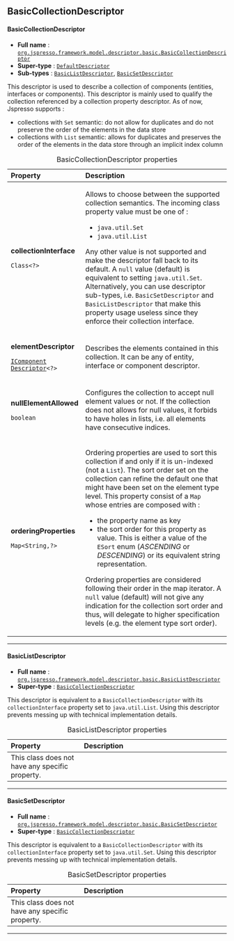 ## BasicCollectionDescriptor

#### <a name="org.jspresso.framework.model.descriptor.basic.BasicCollectionDescriptor"></a>BasicCollectionDescriptor

+ **Full name** : [`org.jspresso.framework.model.descriptor.basic.BasicCollectionDescriptor`](http://www.jspresso.org/external/maven-site/apidocs/org/jspresso/framework/model/descriptor/basic/BasicCollectionDescriptor.html)
+ **Super-type** : [`DefaultDescriptor`](#org.jspresso.framework.util.descriptor.DefaultDescriptor)
+ **Sub-types** : [`BasicListDescriptor`](#org.jspresso.framework.model.descriptor.basic.BasicListDescriptor), [`BasicSetDescriptor`](#org.jspresso.framework.model.descriptor.basic.BasicSetDescriptor)



This descriptor is used to describe a collection of components (entities,
 interfaces or components). This descriptor is mainly used to qualify the
 collection referenced by a collection property descriptor. As of now,
 Jspresso supports :
 <ul>
 <li>collections with <code>Set</code> semantic: do not allow for duplicates
 and do not preserve the order of the elements in the data store</li>
 <li>collections with <code>List</code> semantic: allows for duplicates and
 preserves the order of the elements in the data store through an implicit
 index column</li>
 </ul>



<table>
<caption>BasicCollectionDescriptor properties</caption>
<colgroup>
<col width="33%" />
<col width="66%" />
</colgroup>
<thead>
<tr class="header">
<th align="left">Property</th>
<th align="left">Description</th>
</tr>
</thead>
<tbody>
<tr class="odd">
<td align="left"><p><strong>collectionInterface</strong></p><p><code>Class&#x200B;&lt;&#x200B;?&#x200B;&gt;&#x200B;</code></p></td>
<td><p>Allows to choose between the supported collection semantics. The incoming
 class property value must be one of :
 <ul>
 <li><code>java.util.Set</code></li>
 <li><code>java.util.List</code></li>
 </ul>
 Any other value is not supported and make the descriptor fall back to its
 default. A <code>null</code> value (default) is equivalent to setting
 <code>java.util.Set</code>. Alternatively, you can use descriptor
 sub-types, i.e. <code>BasicSetDescriptor</code> and
 <code>BasicListDescriptor</code> that make this property usage useless
 since they enforce their collection interface.</p></td>
</tr>
<tr class="even">
<td align="left"><p><strong>elementDescriptor</strong></p><p><code><a href="http://www.jspresso.org/external/maven-site/apidocs/org/jspresso/framework/model/descriptor/IComponentDescriptor.html">IComponent&#x200B;Descriptor</a>&#x200B;&lt;&#x200B;?&#x200B;&gt;&#x200B;</code></p></td>
<td><p>Describes the elements contained in this collection. It can be any of
 entity, interface or component descriptor.</p></td>
</tr>
<tr class="odd">
<td align="left"><p><strong>nullElementAllowed</strong></p><p><code>boolean</code></p></td>
<td><p>Configures the collection to accept null element values or not. If the collection does not allows for null
 values, it forbids to have holes in lists, i.e. all elements have consecutive indices.</p></td>
</tr>
<tr class="even">
<td align="left"><p><strong>orderingProperties</strong></p><p><code>Map&#x200B;&lt;&#x200B;String&#x200B;,?&#x200B;&gt;&#x200B;</code></p></td>
<td><p>Ordering properties are used to sort this collection if and only if it is
 un-indexed (not a <code>List</code>). The sort order set on the collection
 can refine the default one that might have been set on the element type
 level. This property consist of a <code>Map</code> whose entries are
 composed with :
 <ul>
 <li>the property name as key</li>
 <li>the sort order for this property as value. This is either a value of
 the <code>ESort</code> enum (<i>ASCENDING</i> or <i>DESCENDING</i>) or its
 equivalent string representation.</li>
 </ul>
 Ordering properties are considered following their order in the map
 iterator. A <code>null</code> value (default) will not give any indication
 for the collection sort order and thus, will delegate to higher
 specification levels (e.g. the element type sort order).</p></td>
</tr>
</tbody>
</table>

---


#### <a name="org.jspresso.framework.model.descriptor.basic.BasicListDescriptor"></a>BasicListDescriptor

+ **Full name** : [`org.jspresso.framework.model.descriptor.basic.BasicListDescriptor`](http://www.jspresso.org/external/maven-site/apidocs/org/jspresso/framework/model/descriptor/basic/BasicListDescriptor.html)
+ **Super-type** : [`BasicCollectionDescriptor`](#org.jspresso.framework.model.descriptor.basic.BasicCollectionDescriptor)



This descriptor is equivalent to a <code>BasicCollectionDescriptor</code>
 with its <code>collectionInterface</code> property set to
 <code>java.util.List</code>. Using this descriptor prevents messing up with
 technical implementation details.



<table>
<caption>BasicListDescriptor properties</caption>
<colgroup>
<col width="33%" />
<col width="66%" />
</colgroup>
<thead>
<tr class="header">
<th align="left">Property</th>
<th align="left">Description</th>
</tr>
</thead>
<tbody>
<tr>
<td align="left">This class does not have any specific property.</td>
<td align="left"></td>
</tr>
</tbody>
</table>

---


#### <a name="org.jspresso.framework.model.descriptor.basic.BasicSetDescriptor"></a>BasicSetDescriptor

+ **Full name** : [`org.jspresso.framework.model.descriptor.basic.BasicSetDescriptor`](http://www.jspresso.org/external/maven-site/apidocs/org/jspresso/framework/model/descriptor/basic/BasicSetDescriptor.html)
+ **Super-type** : [`BasicCollectionDescriptor`](#org.jspresso.framework.model.descriptor.basic.BasicCollectionDescriptor)



This descriptor is equivalent to a <code>BasicCollectionDescriptor</code>
 with its <code>collectionInterface</code> property set to
 <code>java.util.Set</code>. Using this descriptor prevents messing up with
 technical implementation details.



<table>
<caption>BasicSetDescriptor properties</caption>
<colgroup>
<col width="33%" />
<col width="66%" />
</colgroup>
<thead>
<tr class="header">
<th align="left">Property</th>
<th align="left">Description</th>
</tr>
</thead>
<tbody>
<tr>
<td align="left">This class does not have any specific property.</td>
<td align="left"></td>
</tr>
</tbody>
</table>

---


